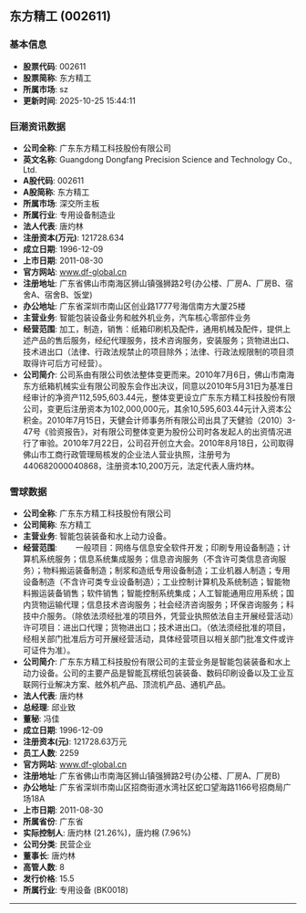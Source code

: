 ## 东方精工 (002611)

### 基本信息

- **股票代码**: 002611
- **股票简称**: 东方精工
- **所属市场**: sz
- **更新时间**: 2025-10-25 15:44:11

### 巨潮资讯数据

- **公司全称**: 广东东方精工科技股份有限公司
- **英文名称**: Guangdong Dongfang Precision Science and Technology Co., Ltd.
- **A股代码**: 002611
- **A股简称**: 东方精工
- **所属市场**: 深交所主板
- **所属行业**: 专用设备制造业
- **法人代表**: 唐灼林
- **注册资本(万元)**: 121728.634
- **成立日期**: 1996-12-09
- **上市日期**: 2011-08-30
- **官方网站**: www.df-global.cn
- **注册地址**: 广东省佛山市南海区狮山镇强狮路2号(办公楼、厂房A、厂房B、宿舍A、宿舍B、饭堂)
- **办公地址**: 广东省深圳市南山区创业路1777号海信南方大厦25楼
- **主营业务**: 智能包装设备业务和舷外机业务，汽车核心零部件业务
- **经营范围**: 加工，制造，销售：纸箱印刷机及配件，通用机械及配件，提供上述产品的售后服务，经纪代理服务，技术咨询服务，安装服务；货物进出口、技术进出口（法律、行政法规禁止的项目除外；法律、行政法规限制的项目须取得许可后方可经营）。
- **公司简介**: 公司系由有限公司依法整体变更而来。2010年7月6日，佛山市南海东方纸箱机械实业有限公司股东会作出决议，同意以2010年5月31日为基准日经审计的净资产112,595,603.44元，整体变更设立广东东方精工科技股份有限公司，变更后注册资本为102,000,000元，其余10,595,603.44元计入资本公积金。2010年7月15日，天健会计师事务所有限公司出具了天健验（2010）3-47号《验资报告》，对有限公司整体变更为股份公司时各发起人的出资情况进行了审验。2010年7月22日，公司召开创立大会。2010年8月18日，公司取得佛山市工商行政管理局核发的企业法人营业执照，注册号为440682000040868，注册资本10,200万元，法定代表人唐灼林。

### 雪球数据

- **公司全称**: 广东东方精工科技股份有限公司
- **公司简称**: 东方精工
- **主营业务**: 智能包装装备和水上动力设备。
- **经营范围**: 　　一般项目：网络与信息安全软件开发；印刷专用设备制造；计算机系统服务；信息系统集成服务；信息咨询服务（不含许可类信息咨询服务）；物料搬运装备制造；制浆和造纸专用设备制造；工业机器人制造；专用设备制造（不含许可类专业设备制造）；工业控制计算机及系统制造；智能物料搬运装备销售；软件销售；智能控制系统集成；人工智能通用应用系统；国内货物运输代理；信息技术咨询服务；社会经济咨询服务；环保咨询服务；科技中介服务。（除依法须经批准的项目外，凭营业执照依法自主开展经营活动）许可项目：进出口代理；货物进出口；技术进出口。（依法须经批准的项目，经相关部门批准后方可开展经营活动，具体经营项目以相关部门批准文件或许可证件为准）。
- **公司简介**: 广东东方精工科技股份有限公司的主营业务是智能包装装备和水上动力设备。公司的主要产品是智能瓦楞纸包装装备、数码印刷设备以及工业互联网行业解决方案、舷外机产品、顶流机产品、通机产品。
- **法人代表**: 唐灼林
- **总经理**: 邱业致
- **董秘**: 冯佳
- **成立日期**: 1996-12-09
- **注册资本(元)**: 121728.63万元
- **员工人数**: 2259
- **官方网站**: www.df-global.cn
- **注册地址**: 广东省佛山市南海区狮山镇强狮路2号(办公楼、厂房A、厂房B)
- **办公地址**: 广东省深圳市南山区招商街道水湾社区蛇口望海路1166号招商局广场18A
- **上市日期**: 2011-08-30
- **所属省份**: 广东省
- **实际控制人**: 唐灼林 (21.26%)，唐灼棉 (7.96%)
- **公司分类**: 民营企业
- **董事长**: 唐灼林
- **高管人数**: 8
- **发行价格**: 15.5
- **所属行业**: 专用设备 (BK0018)

---